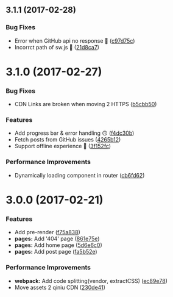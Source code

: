 <a name="3.1.1"></a>
## 3.1.1 (2017-02-28)


### Bug Fixes

* Error when GitHub api no response 🐛 ([c97d75c](https://github.com/DrakeLeung/blog/commit/c97d75c))
* Incorrct path of sw.js 🐛 ([21d8ca7](https://github.com/DrakeLeung/blog/commit/21d8ca7))



<a name="3.1.0"></a>
# 3.1.0 (2017-02-27)


### Bug Fixes

* CDN Links are broken when moving 2 HTTPS ([b5cbb50](https://github.com/DrakeLeung/blog/commit/b5cbb50))


### Features

* Add progress bar & error handling 🙃 ([f4dc30b](https://github.com/DrakeLeung/blog/commit/f4dc30b))
* Fetch posts from GitHub issues ([4265b12](https://github.com/DrakeLeung/blog/commit/4265b12))
* Support offline experience 📴 ([3f152fc](https://github.com/DrakeLeung/blog/commit/3f152fc))


### Performance Improvements

* Dynamically loading component in router ([cb6fd62](https://github.com/DrakeLeung/blog/commit/cb6fd62))



<a name="3.0.0"></a>
# 3.0.0 (2017-02-21)


### Features

* Add pre-render ([f75a838](https://github.com/DrakeLeung/blog/commit/f75a838))
* **pages:** Add '404' page ([861e75e](https://github.com/DrakeLeung/blog/commit/861e75e))
* **pages:** Add home page ([5d6e6c0](https://github.com/DrakeLeung/blog/commit/5d6e6c0))
* **pages:** Add post page ([fa5b52e](https://github.com/DrakeLeung/blog/commit/fa5b52e))


### Performance Improvements

* **webpack:** Add code splitting(vendor, extractCSS) ([ec89e78](https://github.com/DrakeLeung/blog/commit/ec89e78))
* Move assets 2 qiniu CDN ([230de41](https://github.com/DrakeLeung/blog/commit/230de41))



